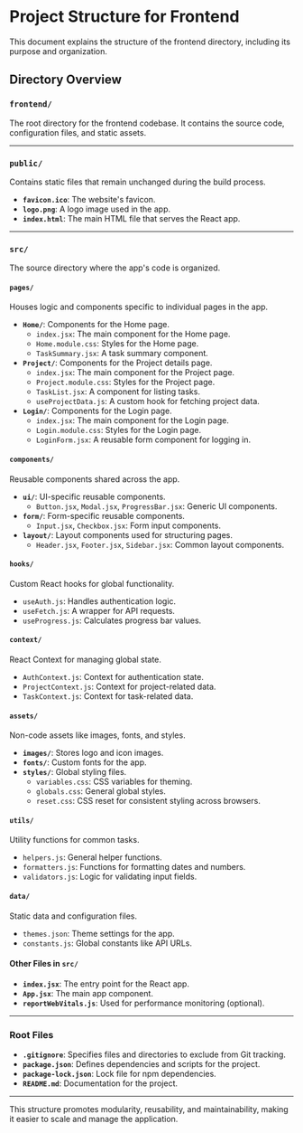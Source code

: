 # Project Structure for Frontend

This document explains the structure of the frontend directory, including its purpose and organization.

## Directory Overview

### `frontend/`
The root directory for the frontend codebase. It contains the source code, configuration files, and static assets.

---

### `public/`
Contains static files that remain unchanged during the build process.
- **`favicon.ico`**: The website's favicon.
- **`logo.png`**: A logo image used in the app.
- **`index.html`**: The main HTML file that serves the React app.

---

### `src/`
The source directory where the app's code is organized.

#### **`pages/`**
Houses logic and components specific to individual pages in the app.
- **`Home/`**: Components for the Home page.
  - `index.jsx`: The main component for the Home page.
  - `Home.module.css`: Styles for the Home page.
  - `TaskSummary.jsx`: A task summary component.
- **`Project/`**: Components for the Project details page.
  - `index.jsx`: The main component for the Project page.
  - `Project.module.css`: Styles for the Project page.
  - `TaskList.jsx`: A component for listing tasks.
  - `useProjectData.js`: A custom hook for fetching project data.
- **`Login/`**: Components for the Login page.
  - `index.jsx`: The main component for the Login page.
  - `Login.module.css`: Styles for the Login page.
  - `LoginForm.jsx`: A reusable form component for logging in.

#### **`components/`**
Reusable components shared across the app.
- **`ui/`**: UI-specific reusable components.
  - `Button.jsx`, `Modal.jsx`, `ProgressBar.jsx`: Generic UI components.
- **`form/`**: Form-specific reusable components.
  - `Input.jsx`, `Checkbox.jsx`: Form input components.
- **`layout/`**: Layout components used for structuring pages.
  - `Header.jsx`, `Footer.jsx`, `Sidebar.jsx`: Common layout components.

#### **`hooks/`**
Custom React hooks for global functionality.
- `useAuth.js`: Handles authentication logic.
- `useFetch.js`: A wrapper for API requests.
- `useProgress.js`: Calculates progress bar values.

#### **`context/`**
React Context for managing global state.
- `AuthContext.js`: Context for authentication state.
- `ProjectContext.js`: Context for project-related data.
- `TaskContext.js`: Context for task-related data.

#### **`assets/`**
Non-code assets like images, fonts, and styles.
- **`images/`**: Stores logo and icon images.
- **`fonts/`**: Custom fonts for the app.
- **`styles/`**: Global styling files.
  - `variables.css`: CSS variables for theming.
  - `globals.css`: General global styles.
  - `reset.css`: CSS reset for consistent styling across browsers.

#### **`utils/`**
Utility functions for common tasks.
- `helpers.js`: General helper functions.
- `formatters.js`: Functions for formatting dates and numbers.
- `validators.js`: Logic for validating input fields.

#### **`data/`**
Static data and configuration files.
- `themes.json`: Theme settings for the app.
- `constants.js`: Global constants like API URLs.

#### Other Files in `src/`
- **`index.jsx`**: The entry point for the React app.
- **`App.jsx`**: The main app component.
- **`reportWebVitals.js`**: Used for performance monitoring (optional).

---

### Root Files
- **`.gitignore`**: Specifies files and directories to exclude from Git tracking.
- **`package.json`**: Defines dependencies and scripts for the project.
- **`package-lock.json`**: Lock file for npm dependencies.
- **`README.md`**: Documentation for the project.

---

This structure promotes modularity, reusability, and maintainability, making it easier to scale and manage the application.
